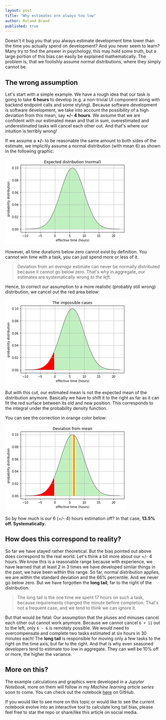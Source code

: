 ```yaml
---
layout: post
title: "Why estimates are always too low"
author: Roland Brand
published: true
---
```


Doesn't it bug you that you always estimate development time lower than the time you actually spend
on development? And you never seem to learn? Many try to find the answer in psychology, this may hold
some truth, but a large portion of this bias can easily be explained mathematically. The problem is, that
we foolishly assume normal distributions, where they simply cannot be.

## The wrong assumption

Let's start with a simple example. We have a rough idea that our task is going to take __6 hours__ to
develop (e.g. a non-trivial UI component along with backend endpoint calls and some styling). Because
software development is software development, we take into account the possibility of a high deviation from
this mean, say __+/- 4 hours__. We assume that we are confident with our estimated mean and that in sum,
overestimated and underestimated tasks will cancel each other out. And that's where our intuition is 
terribly wrong!

If we assume a __+/-__ to be reasonable the same amount to both sides of the estimate, we implicitly assume
a normal distribution (with mean 6) as shown in the following graphic:

![Expected Distribution](../images/expected.png)


However, all time durations below zero cannot exist by definition. You cannot win time with a task, you
can just spend more or less of it.

> Deviation from an _average_ estimate can never be normally distributed because it cannot go below zero.
> That's why in aggregate, our estimates are systematically wrong _to the left_.

Hence, to correct our assumption to a more realistic (probably still wrong) distribution, we cancel out
the red area below:

![Impossible Cases](../images/impossible.png)

But with this cut, our estimated mean is not the expected mean of the distribution anymore. Basically
we have to shift it to the right as far as it can fit the red surface between its old and new position.
This corresponds to the integral under the probability density function.

You can see the correction in orange color below:

![Deviation from Estimate](../images/deviation.png)

So by how much is our 6 (+/- 4) hours estimation off? In that case, __13.5% off. Systematically.__

## How does this correspond to reality?

So far we have stayed rather theoretical. But the bias pointed out above does correspond to the real world.
Let's think a bit more about our +/- 4 hours. We know this is a reasonable range because with experience, we
have learned that at least 2 in 3 times we have developed similar things in the past, we have been within
this range. So far, normal distribution applies, we are within the standard deviation and the 66%
percentile. And we never go below zero.
But we have forgotten the __long tail__, far to the right of the distribution. 
> The long tail is the one time we spent 17 hours on such a task,
> because requirements changed the minute before completion. That's not a frequent
> case, and we tend to think we can ignore it. 

But that would be fatal: Our assumption that the pluses and minuses
cancel each other out cannot work anymore. Because we cannot cancel `6 + 11` out to the left,
only `6 - 6` is remotely possible. We would need to overcompensate and complete two tasks estimated at
six hours in 30 minutes each!
The __long tail__ is responsible for moving only a few tasks to the right on the time axis, but far 
to the right. And that is why even seasoned developers tend to estimate too low in aggregate. They can
well be 10% off or more, the higher the variance. 

## More on this?
The example calculations and graphics were developed in a _Jupyter Notebook_, more on them will follow in
my _Machine learning article series_ soon to come. You can check out the notebook 
[here](https://github.com/bar9/estimates) on GitHub.

If you would like to see more on this topic or would like to see the current notebook evolve into 
an interactive tool to calculate long tail bias, please feel free to star the repo or share/like 
this article on social media.
